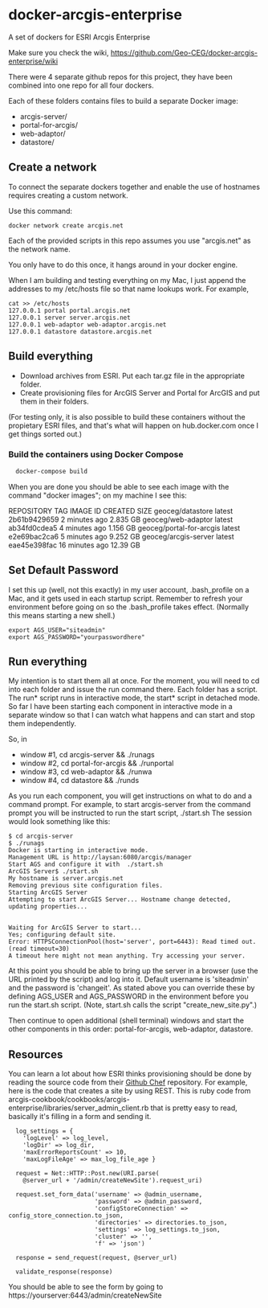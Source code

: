 # docker-arcgis-enterprise
A set of dockers for ESRI Arcgis Enterprise

Make sure you check the wiki, https://github.com/Geo-CEG/docker-arcgis-enterprise/wiki

There were 4 separate github repos for this project, they have been combined
into one repo for all four dockers.

Each of these folders contains files to build a separate Docker image:

* arcgis-server/
* portal-for-arcgis/
* web-adaptor/
* datastore/

## Create a network

To connect the separate dockers together and enable the use of hostnames
requires creating a custom network.

Use this command:

    docker network create arcgis.net

Each of the provided scripts in this repo assumes you use
"arcgis.net" as the network name.

You only have to do this once, it hangs around in your docker engine.

When I am building and testing everything on my Mac, I just append the addresses
to my /etc/hosts file so that name lookups work. For example,

    cat >> /etc/hosts
    127.0.0.1 portal portal.arcgis.net 
    127.0.0.1 server server.arcgis.net
    127.0.0.1 web-adaptor web-adaptor.arcgis.net
    127.0.0.1 datastore datastore.arcgis.net

## Build everything

* Download archives from ESRI. Put each tar.gz file in the appropriate folder.
* Create provisioning files for ArcGIS Server and Portal for ArcGIS and put them in their folders.

(For testing only, it is also possible to build these containers
without the propietary ESRI files, and that's what will happen on
hub.docker.com once I get things sorted out.)

### Build the containers using Docker Compose

````bash
  docker-compose build
````

When you are done you should be able to see each image with the command "docker images"; 
on my machine I see this:

   REPOSITORY                 TAG                 IMAGE ID            CREATED             SIZE
   geoceg/datastore           latest              2b61b9429659        2 minutes ago       2.835 GB
   geoceg/web-adaptor         latest              ab34fd0cdea5        4 minutes ago       1.156 GB
   geoceg/portal-for-arcgis   latest              e2e69bac2ca6        5 minutes ago       9.252 GB
   geoceg/arcgis-server       latest              eae45e398fac        16 minutes ago      12.39 GB

## Set Default Password

I set this up (well, not this exactly) in my user account, .bash_profile on a Mac, and
it gets used in each startup script. Remember to refresh your environment before going on
so the .bash_profile takes effect. (Normally this means starting a new shell.)

    export AGS_USER="siteadmin"
    export AGS_PASSWORD="yourpasswordhere"

## Run everything

My intention is to start them all at once. For the moment, you will
need to cd into each folder and issue the run command there.  Each
folder has a script. The run* script runs in interactive mode, the
start* script in detached mode. So far I have been starting each
component in interactive mode in a separate window so that I can watch
what happens and can start and stop them independently.

So, in
* window #1, cd arcgis-server && ./runags
* window #2, cd portal-for-arcgis && ./runportal
* window #3, cd web-adaptor && ./runwa
* window #4, cd datastore && ./runds

As you run each component, you will get instructions on what to do and
a command prompt. For example, to start arcgis-server from the command
prompt you will be instructed to run the start script, ./start.sh The
session would look something like this:

    $ cd arcgis-server
    $ ./runags 
    Docker is starting in interactive mode.
    Management URL is http://laysan:6080/arcgis/manager
    Start AGS and configure it with  ./start.sh
    ArcGIS Server$ ./start.sh 
    My hostname is server.arcgis.net
    Removing previous site configuration files.
    Starting ArcGIS Server
    Attempting to start ArcGIS Server... Hostname change detected, updating properties...
    
    
    Waiting for ArcGIS Server to start...
    Yes; configuring default site.
    Error: HTTPSConnectionPool(host='server', port=6443): Read timed out. (read timeout=30)
    A timeout here might not mean anything. Try accessing your server.

At this point you should be able to bring up the server in a browser
(use the URL printed by the script) and log into it. Default username
is 'siteadmin' and the password is 'changeit'. As stated above you can override these
by defining AGS_USER and AGS_PASSWORD in the environment before
you run the start.sh script. (Note, start.sh calls the script "create_new_site.py".)

Then continue to open additional (shell terminal) windows and start
the other components in this order: portal-for-arcgis, web-adaptor,
datastore.

## Resources

You can learn a lot about how ESRI thinks provisioning should be done by reading the source
code from their [Github Chef](https://github.com/Esri/arcgis-cookbook) repository. For example, here is
the code that creates a site by using REST. This is ruby code from
arcgis-cookbook/cookbooks/arcgis-enterprise/libraries/server_admin_client.rb
that is pretty easy to read, basically it's filling in a form and sending it.

      log_settings = {
        'logLevel' => log_level,
        'logDir' => log_dir,
        'maxErrorReportsCount' => 10,
        'maxLogFileAge' => max_log_file_age }

      request = Net::HTTP::Post.new(URI.parse(
        @server_url + '/admin/createNewSite').request_uri)

      request.set_form_data('username' => @admin_username,
                            'password' => @admin_password,
                            'configStoreConnection' => config_store_connection.to_json,
                            'directories' => directories.to_json,
                            'settings' => log_settings.to_json,
                            'cluster' => '',
                            'f' => 'json')

      response = send_request(request, @server_url)

      validate_response(response)

You should be able to see the form by going to https://yourserver:6443/admin/createNewSite
